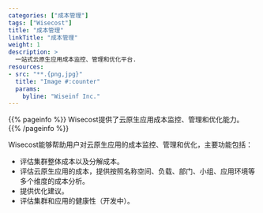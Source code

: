 ```yaml
---
categories: ["成本管理"]
tags: ["Wisecost"]
title: "成本管理"
linkTitle: "成本管理"
weight: 1
description: >
  一站式云原生应用成本监控、管理和优化平台.
resources:
- src: "**.{png,jpg}"
  title: "Image #:counter"
  params:
    byline: "Wiseinf Inc."
---
```


{{% pageinfo %}}
Wisecost提供了云原生应用成本监控、管理和优化能力。
{{% /pageinfo %}}

Wisecost能够帮助用户对云原生应用的成本监控、管理和优化，主要功能包括：

* 评估集群整体成本以及分解成本。
* 评估云原生应用的成本，提供按照名称空间、负载、部门、小组、应用环境等多个维度的成本分析。
* 提供优化建议。
* 评估集群和应用的健康性（开发中）。
